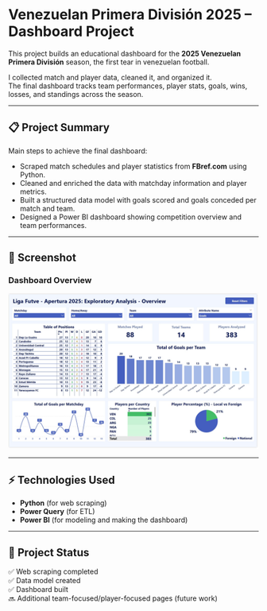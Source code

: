 # Venezuelan Primera División 2025 – Dashboard Project

This project builds an educational dashboard for the **2025 Venezuelan Primera División** season, the first tear in venezuelan football.

I collected match and player data, cleaned it, and organized it.  
The final dashboard tracks team performances, player stats, goals, wins, losses, and standings across the season.

---

## 📋 Project Summary

Main steps to achieve the final dashboard:

- Scraped match schedules and player statistics from **FBref.com** using Python.
- Cleaned and enriched the data with matchday information and player metrics.
- Built a structured data model with goals scored and goals conceded per match and team.
- Designed a Power BI dashboard showing competition overview and team performances.

---

## 📸 Screenshot

### Dashboard Overview

![Dashboard Overview](screenshots/Dashboard_Futve_1.jpg)

---

## ⚡ Technologies Used

- **Python** (for web scraping)
- **Power Query** (for ETL)
- **Power BI** (for modeling and making the dashboard)

---

## 📅 Project Status

✅ Web scraping completed  
✅ Data model created  
✅ Dashboard built  
🔜 Additional team-focused/player-focused pages (future work)
